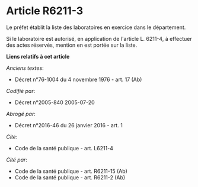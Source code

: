 # Article R6211-3

Le préfet établit la liste des laboratoires en exercice dans le département. 

Si le laboratoire est autorisé, en application de l'article L. 6211-4, à effectuer des actes réservés, mention en est portée
sur la liste.

**Liens relatifs à cet article**

_Anciens textes_:

  - Décret n°76-1004 du 4 novembre 1976 - art. 17 (Ab)

_Codifié par_:

  - Décret n°2005-840 2005-07-20

_Abrogé par_:

  - Décret n°2016-46 du 26 janvier 2016 - art. 1

_Cite_:

  - Code de la santé publique - art. L6211-4

_Cité par_:

  - Code de la santé publique - art. R6211-15 (Ab)
  - Code de la santé publique - art. R6211-2 (Ab)
